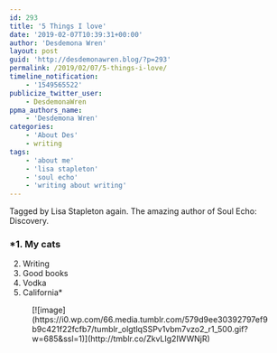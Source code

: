 ```yaml
---
id: 293
title: '5 Things I love'
date: '2019-02-07T10:39:31+00:00'
author: 'Desdemona Wren'
layout: post
guid: 'http://desdemonawren.blog/?p=293'
permalink: /2019/02/07/5-things-i-love/
timeline_notification:
    - '1549565522'
publicize_twitter_user:
    - DesdemonaWren
ppma_authors_name:
    - 'Desdemona Wren'
categories:
    - 'About Des'
    - writing
tags:
    - 'about me'
    - 'lisa stapleton'
    - 'soul echo'
    - 'writing about writing'
---
```


Tagged by Lisa Stapleton again. The amazing author of Soul Echo: Discovery.

### *1. My cats   
2. Writing  
3. Good books  
4. Vodka  
5. California* 

<div class="wp-block-image"><figure class="aligncenter">[![image](https://i0.wp.com/66.media.tumblr.com/579d9ee30392797ef9b9c421f22fcfb7/tumblr_olgtlqSSPv1vbm7vzo2_r1_500.gif?w=685&ssl=1)](http://tmblr.co/ZkvLIg2IWWNjR)</figure></div>